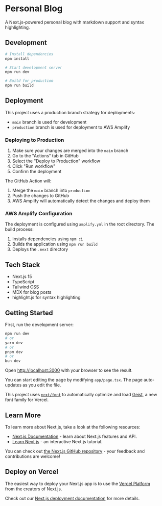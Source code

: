 # Personal Blog

A Next.js-powered personal blog with markdown support and syntax highlighting.

## Development

```bash
# Install dependencies
npm install

# Start development server
npm run dev

# Build for production
npm run build
```

## Deployment

This project uses a production branch strategy for deployments:

- `main` branch is used for development
- `production` branch is used for deployment to AWS Amplify

### Deploying to Production

1. Make sure your changes are merged into the `main` branch
2. Go to the "Actions" tab in GitHub
3. Select the "Deploy to Production" workflow
4. Click "Run workflow"
5. Confirm the deployment

The GitHub Action will:
1. Merge the `main` branch into `production`
2. Push the changes to GitHub
3. AWS Amplify will automatically detect the changes and deploy them

### AWS Amplify Configuration

The deployment is configured using `amplify.yml` in the root directory. The build process:
1. Installs dependencies using `npm ci`
2. Builds the application using `npm run build`
3. Deploys the `.next` directory

## Tech Stack

- Next.js 15
- TypeScript
- Tailwind CSS
- MDX for blog posts
- highlight.js for syntax highlighting

## Getting Started

First, run the development server:

```bash
npm run dev
# or
yarn dev
# or
pnpm dev
# or
bun dev
```

Open [http://localhost:3000](http://localhost:3000) with your browser to see the result.

You can start editing the page by modifying `app/page.tsx`. The page auto-updates as you edit the file.

This project uses [`next/font`](https://nextjs.org/docs/app/building-your-application/optimizing/fonts) to automatically optimize and load [Geist](https://vercel.com/font), a new font family for Vercel.

## Learn More

To learn more about Next.js, take a look at the following resources:

- [Next.js Documentation](https://nextjs.org/docs) - learn about Next.js features and API.
- [Learn Next.js](https://nextjs.org/learn) - an interactive Next.js tutorial.

You can check out [the Next.js GitHub repository](https://github.com/vercel/next.js) - your feedback and contributions are welcome!

## Deploy on Vercel

The easiest way to deploy your Next.js app is to use the [Vercel Platform](https://vercel.com/new?utm_medium=default-template&filter=next.js&utm_source=create-next-app&utm_campaign=create-next-app-readme) from the creators of Next.js.

Check out our [Next.js deployment documentation](https://nextjs.org/docs/app/building-your-application/deploying) for more details.
